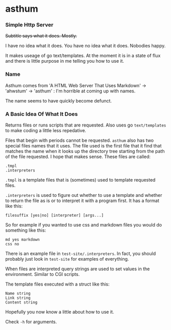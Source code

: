 # asthum #

### Simple Http Server ###

~~Subtitle says what it does. Mostly.~~

I have no idea what it does. You have no idea what it does. Nobodies happy.

It makes useage of go text/templates. At the moment it is in a state of flux and there is little purpose in me telling you how to use it.

### Name ###

Asthum comes from 'A HTML Web Server That Uses Markdown' -> 'ahwstum' -> 'asthum' : I'm horrible at coming up with names.

The name seems to have quickly become defunct.

### A Basic Idea Of What It Does ###

Returns files or runs scripts that are requested. Also uses go `text/templates` to make coding a little less repedative.

Files that begin with periods cannot be requested. `asthum` also has two special files names that it uses. The file used is the first file that it find that matches the name when it looks up the directory tree starting from the path of the file requested. I hope that makes sense. These files are called:

    .tmpl
    .interpreters

`.tmpl` is a template files that is (sometimes) used to template requested files.

`.interpreters` is used to figure out whether to use a template and whether to return the file as is or to interpret it with a program first. It has a format like this:

    filesuffix [yes|no] [interpreter] [args...]

So for example if you wanted to use css and markdown files you would do something like this:

    md yes markdown
    css no

There is an example file in `test-site/.interpreters`. In fact, you should probably just look in `test-site` for examples of everything.

When files are interpreted query strings are used to set values in the environment. Similar to CGI scripts.

The template files executed with a struct like this:

    Name string
    Link string
    Content string

Hopefully you now know a little about how to use it.

Check `-h` for arguments.
 